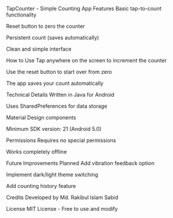 TapCounter - Simple Counting App
Features
Basic tap-to-count functionality

Reset button to zero the counter

Persistent count (saves automatically)

Clean and simple interface

How to Use
Tap anywhere on the screen to increment the counter

Use the reset button to start over from zero

The app saves your count automatically

Technical Details
Written in Java for Android

Uses SharedPreferences for data storage

Material Design components

Minimum SDK version: 21 (Android 5.0)

Permissions
Requires no special permissions

Works completely offline

Future Improvements Planned
Add vibration feedback option

Implement dark/light theme switching

Add counting history feature

Credits
Developed by Md. Rakibul Islam Sabid

License
MIT License - Free to use and modify
